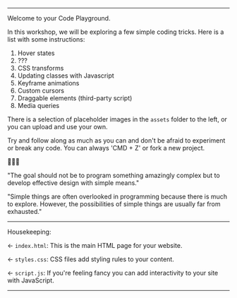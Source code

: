 -----

Welcome to your Code Playground.

In this workshop, we will be exploring a few simple coding tricks.
Here is a list with some instructions:

1. Hover states
2. ???
3. CSS transforms
4. Updating classes with Javascript
5. Keyframe animations
6. Custom cursors
7. Draggable elements (third-party script)
8. Media queries

There is a selection of placeholder images in the `assets` folder to the left, or you can upload and use your own.

Try and follow along as much as you can and don't be afraid to experiment or break any code. You can always 'CMD + Z' or fork a new project. 

🔮🔮🔮

"The goal should not be to program something amazingly complex but to develop effective design with simple means."

"Simple things are often overlooked in programming because there is much to explore. However, the possibilities of simple things are usually far from exhausted."

-----

Housekeeping:

← `index.html`: This is the main HTML page for your website.

← `styles.css`: CSS files add styling rules to your content.

← `script.js`: If you're feeling fancy you can add interactivity to your site with JavaScript.

-----